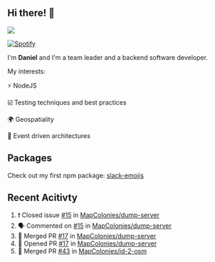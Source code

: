 ## Hi there! 👋

<p>
  <img src="https://github-readme-stats.vercel.app/api?username=syncush&theme=tokyonight">
</p>

[![Spotify](https://novatorem-rust.vercel.app/api/spotify)](https://open.spotify.com/user/syncush)

I'm **Daniel** and I'm a team leader and a backend software developer.

My interests:

⚡ NodeJS

☑️ Testing techniques and best practices

🌍 Geospatiality

🧠 Event driven architectures

## Packages
Check out my first npm package: [slack-emojis](https://www.npmjs.com/package/slack-emojis)

## Recent Acitivty
<!--START_SECTION:activity-->
1. ❗️ Closed issue [#15](https://github.com/MapColonies/dump-server/issues/15) in [MapColonies/dump-server](https://github.com/MapColonies/dump-server)
2. 🗣 Commented on [#15](https://github.com/MapColonies/dump-server/issues/15) in [MapColonies/dump-server](https://github.com/MapColonies/dump-server)
3. 🎉 Merged PR [#17](https://github.com/MapColonies/dump-server/pull/17) in [MapColonies/dump-server](https://github.com/MapColonies/dump-server)
4. 💪 Opened PR [#17](https://github.com/MapColonies/dump-server/pull/17) in [MapColonies/dump-server](https://github.com/MapColonies/dump-server)
5. 🎉 Merged PR [#43](https://github.com/MapColonies/id-2-osm/pull/43) in [MapColonies/id-2-osm](https://github.com/MapColonies/id-2-osm)
<!--END_SECTION:activity-->
